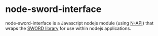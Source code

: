 # node-sword-interface
node-sword-interface is a Javascript nodejs module (using [N-API](https://nodejs.github.io/node-addon-api/)) that wraps the [SWORD library](http://www.crosswire.org/sword/) for use within nodejs applications.
